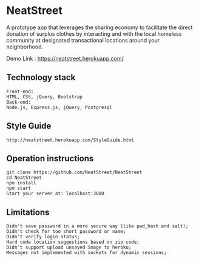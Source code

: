 # NeatStreet

A prototype app that leverages the sharing economy to facilitate the direct donation of surplus clothes by interacting and with the local homeless community at designated transactional locations around your neighborhood.

Demo Link : https://neatstreet.herokuapp.com/

## Technology stack
```
Front-end: 
HTML, CSS, jQuery, Bootstrap
Back-end: 
Node.js, Express.js, jQuery, Postgresql

```
## Style Guide
```
http://neatstreet.herokuapp.com/StyleGuide.html

```
## Operation instructions
```
git clone https://github.com/NeatStreet/NeatStreet
cd NeatStreet
npm install
npm start
Start your server at: localhost:3000

```
## Limitations
```
Didn't save password in a more secure way (like pwd_hash and salt);
Didn't check for too short password or name;
Didn't verify login status;
Hard code location suggestions based on zip code;
Didn't support upload unsaved image to heroku;
Messages not implemented with sockets for dynamic sessions;

```

